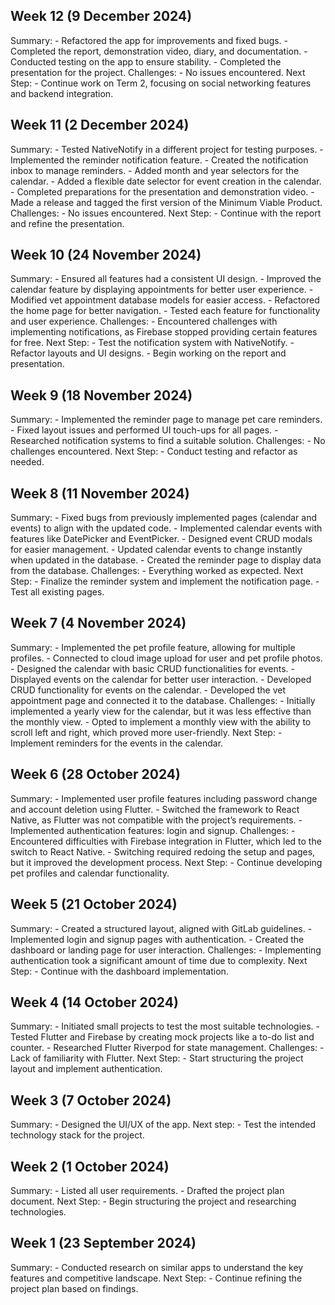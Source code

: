 ## Week 12 (9 December 2024)
Summary:
    - Refactored the app for improvements and fixed bugs.
    - Completed the report, demonstration video, diary, and documentation.
    - Conducted testing on the app to ensure stability.
    - Completed the presentation for the project.
Challenges:
    - No issues encountered.
Next Step:
    - Continue work on Term 2, focusing on social networking features and backend integration.

## Week 11 (2 December 2024)
Summary:
    - Tested NativeNotify in a different project for testing purposes.
    - Implemented the reminder notification feature.
    - Created the notification inbox to manage reminders.
    - Added month and year selectors for the calendar.
    - Added a flexible date selector for event creation in the calendar.
    - Completed preparations for the presentation and demonstration video.
    - Made a release and tagged the first version of the Minimum Viable Product.
Challenges:
    - No issues encountered.
Next Step:
    - Continue with the report and refine the presentation.

## Week 10 (24 November 2024)
Summary:
    - Ensured all features had a consistent UI design.
    - Improved the calendar feature by displaying appointments for better user experience.
    - Modified vet appointment database models for easier access.
    - Refactored the home page for better navigation.
    - Tested each feature for functionality and user experience.
Challenges:
    - Encountered challenges with implementing notifications, as Firebase stopped providing certain features for free.
Next Step:
    - Test the notification system with NativeNotify.
    - Refactor layouts and UI designs.
    - Begin working on the report and presentation.
    
## Week 9 (18 November 2024)
Summary:
    - Implemented the reminder page to manage pet care reminders.
    - Fixed layout issues and performed UI touch-ups for all pages.
    - Researched notification systems to find a suitable solution.
Challenges:
    - No challenges encountered.
Next Step:
    - Conduct testing and refactor as needed.

## Week 8 (11 November 2024)
Summary:
    - Fixed bugs from previously implemented pages (calendar and events) to align with the updated code.
    - Implemented calendar events with features like DatePicker and EventPicker.
    - Designed event CRUD modals for easier management.
    - Updated calendar events to change instantly when updated in the database.
    - Created the reminder page to display data from the database.
Challenges:
    - Everything worked as expected.
Next Step:
    - Finalize the reminder system and implement the notification page.
    - Test all existing pages.
    
## Week 7 (4 November 2024)
Summary:
    - Implemented the pet profile feature, allowing for multiple profiles.
    - Connected to cloud image upload for user and pet profile photos.
    - Designed the calendar with basic CRUD functionalities for events.
    - Displayed events on the calendar for better user interaction.
    - Developed CRUD functionality for events on the calendar.
    - Developed the vet appointment page and connected it to the database.
Challenges:
    - Initially implemented a yearly view for the calendar, but it was less effective than the monthly view.
    - Opted to implement a monthly view with the ability to scroll left and right, which proved more user-friendly.
Next Step:
    - Implement reminders for the events in the calendar.

## Week 6 (28 October 2024)
Summary:
    - Implemented user profile features including password change and account deletion using Flutter.
    - Switched the framework to React Native, as Flutter was not compatible with the project’s requirements.
    - Implemented authentication features: login and signup.
Challenges: 
    - Encountered difficulties with Firebase integration in Flutter, which led to the switch to React Native.
    - Switching required redoing the setup and pages, but it improved the development process.
Next Step: 
    - Continue developing pet profiles and calendar functionality.
    
## Week 5 (21 October 2024)
Summary:
    - Created a structured layout, aligned with GitLab guidelines.
    - Implemented login and signup pages with authentication.
    - Created the dashboard or landing page for user interaction.
Challenges: 
    - Implementing authentication took a significant amount of time due to complexity.
Next Step:
    - Continue with the dashboard implementation.

## Week 4 (14 October 2024)
Summary:
    - Initiated small projects to test the most suitable technologies.
    - Tested Flutter and Firebase by creating mock projects like a to-do list and counter.
    - Researched Flutter Riverpod for state management.
Challenges: 
    - Lack of familiarity with Flutter.
Next Step: 
    - Start structuring the project layout and implement authentication.

## Week 3 (7 October 2024)
Summary: 
    - Designed the UI/UX of the app.
Next step: 
    - Test the intended technology stack for the project.

## Week 2 (1 October 2024)
Summary:
    - Listed all user requirements.
    - Drafted the project plan document.
Next Step:
    - Begin structuring the project and researching technologies.

## Week 1 (23 September 2024)
Summary:
    - Conducted research on similar apps to understand the key features and competitive landscape.
Next Step:
    - Continue refining the project plan based on findings.

